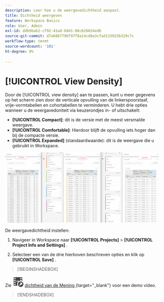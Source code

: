 ```yaml
---
description: Leer hoe u de weergavedichtheid aanpast.
title: Dichtheid weergeven
feature: Workspace Basics
role: User, Admin
exl-id: ddb9bab2-cf92-41ad-b8d1-86c626024ed6
source-git-commit: d7a6867796f97f8a14cd8a3cfad115923b329c7c
workflow-type: tm+mt
source-wordcount: '101'
ht-degree: 0%

---
```


# [!UICONTROL View Density]

Door de [!UICONTROL view density] aan te passen, kunt u meer gegevens op het scherm zien door de verticale opvulling van de linkerspoorstaaf, vrije-vormtabellen en cohortabellen te verminderen. U hebt drie opties wanneer u de weergavedoniteit via keuzerondjes in- of uitschakelt:

- **[!UICONTROL Compact]**: dit is de versie met de meest versmalde weergave.
- **[!UICONTROL Comfortable]**: Hierdoor blijft de opvulling iets hoger dan bij de compacte versie.
- **[!UICONTROL Expanded]** (standaardwaarde): dit is de weergave die u gebruikt in Workspace.

![](assets/view-density.png)

De weergavedichtheid instellen:

1. Navigeer in Workspace naar **[!UICONTROL Projects]** > **[!UICONTROL Project Info and Settings]** .

1. Selecteer een van de drie hierboven beschreven opties en klik op **[!UICONTROL Save]** .


>[!BEGINSHADEBOX]

Zie ![ VideoCheckedOut ](/help/assets/icons/VideoCheckedOut.svg) [ dichtheid van de Mening ](https://video.tv.adobe.com/v/25963?quality=12&learn=on){target="_blank"} voor een demo video.

>[!ENDSHADEBOX]

